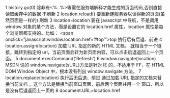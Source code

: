 1 history.go(0)
除非有<%..%>等需在服务端解释才能生成的页面代码,否则直接读取缓存中的数据
不刷新
2 location.reload()
要重新连服务器以读得新的页面(虽然页面是一样的)
刷新
3 location=location
要在 javascript 中导航，不是调用 window 对象的某个方法，而是设置它的 location.href 属性，location 属性是每个浏览器都支持的。比如：
<span onclick=”javascript:window.location.href=’#top’”>top</span>
执行后有后退、前进
4 location.assign(location)
加载 URL 指定的新的 HTML 文档。 就相当于一个链接，跳转到指定的 url，当前页面会转为新页面内容，可以点击后退返回上一个页面。
5 document.execCommand('Refresh')
6 window.navigate(location)
MSDN 说的 window.navigate(sURL)方法是针对 IE 的，不适用于 FF，在 HTML DOM Window Object 中，根本没有列出 window.navigate 方法。
7 location.replace(location)
执行后无后退、前进
通过加载 URL 指定的文档来替换当前文档 ，这个方法是替换当前窗口页面，前后两个页面共用一个
窗口，所以是没有后退返回上一页的
8 document.URL=location.href
